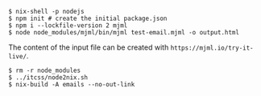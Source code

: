 

```
$ nix-shell -p nodejs
$ npm init # create the initial package.json
$ npm i --lockfile-version 2 mjml
$ node node_modules/mjml/bin/mjml test-email.mjml -o output.html
```

The content of the input file can be created with
`https://mjml.io/try-it-live/`.

```
$ rm -r node_modules
$ ../itcss/node2nix.sh
$ nix-build -A emails --no-out-link
```

